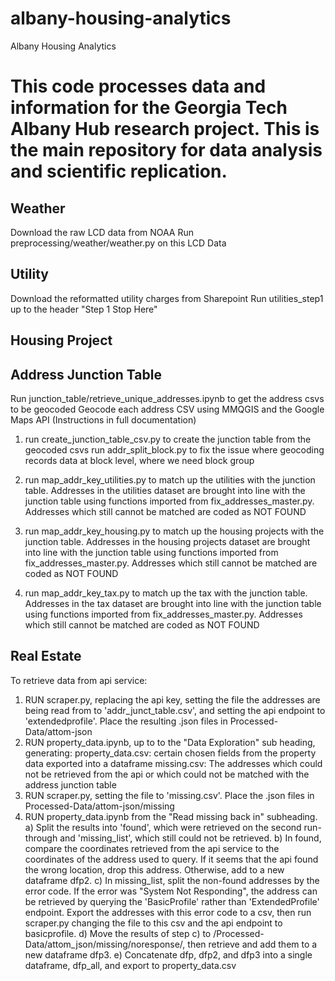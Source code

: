 # albany-housing-analytics
Albany Housing Analytics 
# This code processes data and information for the Georgia Tech Albany Hub research project. This is the main repository for data analysis and scientific replication. 

## Weather
Download the raw LCD data from NOAA
Run preprocessing/weather/weather.py on this LCD Data

## Utility
Download the reformatted utility charges from Sharepoint
Run utilities_step1 up to the header "Step 1 Stop Here"

## Housing Project


## Address Junction Table
Run junction_table/retrieve_unique_addresses.ipynb to get the address csvs to be geocoded
Geocode each address CSV using MMQGIS and the Google Maps API (Instructions in full documentation)

1. run create_junction_table_csv.py to create the junction table from the geocoded csvs
   run addr_split_block.py to fix the issue where geocoding records data at block level, where we need block group

2. run map_addr_key_utilities.py to match up the utilities with the junction table. Addresses in the utilities dataset are brought into line with the junction table using functions imported from fix_addresses_master.py. Addresses which still cannot be matched are coded as NOT FOUND

3. run map_addr_key_housing.py to match up the housing projects with the junction table. Addresses in the housing projects dataset are brought into line with the junction table using functions imported from fix_addresses_master.py. Addresses which still cannot be matched are coded as NOT FOUND

4. run map_addr_key_tax.py to match up the tax with the junction table. Addresses in the tax dataset are brought into line with the junction table using functions imported from fix_addresses_master.py. Addresses which still cannot be matched are coded as NOT FOUND

## Real Estate
To retrieve data from api service:
1. RUN scraper.py, replacing the api key, setting the file the addresses are being read from to 'addr_junct_table.csv', and setting the api endpoint to 'extendedprofile'. Place the resulting .json files in Processed-Data/attom-json
2. RUN property_data.ipynb, up to to the "Data Exploration" sub heading, generating:
property_data.csv: certain chosen fields from the property data exported into a dataframe
missing.csv: The addresses which could not be retrieved from the api or which could not be matched with the address junction table
3. RUN scraper.py, setting the file to 'missing.csv'. Place the .json files in Processed-Data/attom-json/missing
4. RUN property_data.ipynb from the "Read missing back in" subheading. 
	a) Split the results into 'found', which were retrieved on the second run-through and 'missing_list', which still could not be retrieved.
	b) In found, compare the coordinates retrieved from the api service to the coordinates of the address used to query. If it seems that the api found the wrong location, drop this address. Otherwise, add to a new dataframe dfp2.
	c) In missing_list, split the non-found addresses by the error code. If the error was "System Not Responding", the address can be retrieved by querying the 'BasicProfile' rather than 'ExtendedProfile' endpoint. Export the addresses with this error code to a csv, then run scraper.py changing the file to this csv and the api endpoint to basicprofile. 
	d) Move the results of step c) to /Processed-Data/attom_json/missing/noresponse/, then retrieve and add them to a new dataframe dfp3.
	e) Concatenate dfp, dfp2, and dfp3 into a single dataframe, dfp_all, and export to property_data.csv

